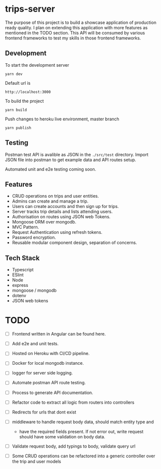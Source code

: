 # trips-server

The purpose of this project is to build a showcase application of production ready quality. I plan on extending this application with more features as mentioned in the TODO section. This API will be consumed by various frontend frameworks to test my skills in those frontend frameworks.

## Development

To start the development server

`yarn dev`

Default url is

`http://localhost:3000`

To build the project

`yarn build`

Push changes to heroku live environment, master branch

`yarn publish`

## Testing

Postman test API is avalible as JSON in the `./src/test` directory. Import JSON file into postman to get example data and API routes setup.

Automated unit and e2e testing coming soon.

## Features

-   CRUD operations on trips and user entities.
-   Admins can create and manage a trip.
-   Users can create accounts and then sign up for trips.
-   Server tracks trip details and lists attending users.
-   Authorisation on routes using JSON web Tokens.
-   Mongoose ORM over mongodb.
-   MVC Pattern.
-   Request Authentication using refresh tokens.
-   Password encryption.
-   Reusable modular component design, separation of concerns.

## Tech Stack

-   Typescript
-   ESlint
-   Node
-   express
-   mongoose / mongodb
-   dotenv
-   JSON web tokens

# TODO

-   [ ] Frontend written in Angular can be found here.
-   [ ] Add e2e and unit tests.
-   [ ] Hosted on Heroku with CI/CD pipeline.
-   [ ] Docker for local mongodb instance.
-   [ ] logger for server side logging.
-   [ ] Automate postman API route testing.
-   [ ] Process to generate API documentation.

-   [ ] Refactor code to extract all logic from routers into controllers
-   [ ] Redirects for urls that dont exist
-   [ ] middleware to handle request body data, should match entity type and
    -   have the required fields present. If not error out, write request should have some validation on body data.
-   [ ] Validate request body, add typings to body, validate query url
-   [ ] Some CRUD operations can be refactored into a generic controller over the trip and user models

